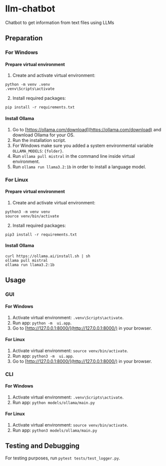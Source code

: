 # llm-chatbot
Chatbot to get information from text files using LLMs

## Preparation

### For Windows

#### Prepare virtual environment

1. Create and activate virtual environment:

```
python -m venv .venv
.venv\Scripts\activate
```

2. Install required packages:

```
pip install -r requirements.txt
```
#### Install Ollama

1. Go to [https://ollama.com/download](https://ollama.com/download) and download Ollama for your OS.
2. Run the installation script.
3. For Windows make sure you added a system environmental variable `OLLAMA_MODELS`: `{folder}`.
4. Run `ollama pull mistral` in the command line inside virtual environment.
5. Run `ollama run llama3.2:1b` in order to install a language model.

### For Linux

#### Prepare virtual environment

1. Create and activate virtual environment:

```
python3 -m venv venv
source venv/bin/activate
```
2. Install required packages:

```
pip3 install -r requirements.txt
```
#### Install Ollama

```
curl https://ollama.ai/install.sh | sh
ollama pull mistral
ollama run llama3.2:1b
```

## Usage

### GUI

#### For Windows

1. Activate virtual environment: `.venv\Scripts\activate`.
2. Run app: `python -m  ui.app`.
3. Go to [http://127.0.0.1:8000/](http://127.0.0.1:8000/) in your browser.

#### For Linux

1. Activate virtual environment: `source venv/bin/activate`.
2. Run app: `python3 -m  ui.app`.
3. Go to [http://127.0.0.1:8000/](http://127.0.0.1:8000/) in your browser.

### CLI

#### For Windows

1. Activate virtual environment: `.venv\Scripts\activate`.
2. Run app: `python models/ollama/main.py`

#### For Linux

1. Activate virtual environment: `source venv/bin/activate`.
2. Run app: `python3 models/ollama/main.py`

## Testing and Debugging

For testing purposes, run `pytest tests/test_logger.py`.
